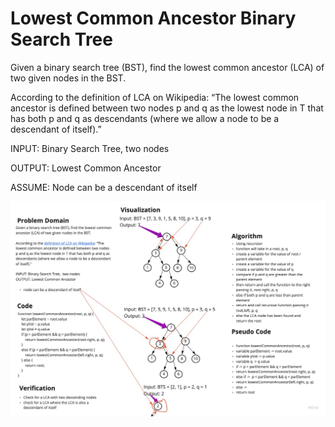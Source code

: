 # Lowest Common Ancestor Binary Search Tree

Given a binary search tree (BST), find the lowest common ancestor (LCA) of two given nodes in the BST.

According to the definition of LCA on Wikipedia: “The lowest common ancestor is defined between two nodes p and q as the lowest node in T that has both p and q as descendants (where we allow a node to be a descendant of itself).”

INPUT: Binary Search Tree,  two nodes

OUTPUT: Lowest Common Ancestor

ASSUME: Node can be a descendant of itself

![whiteboard](whiteboard.jpg)